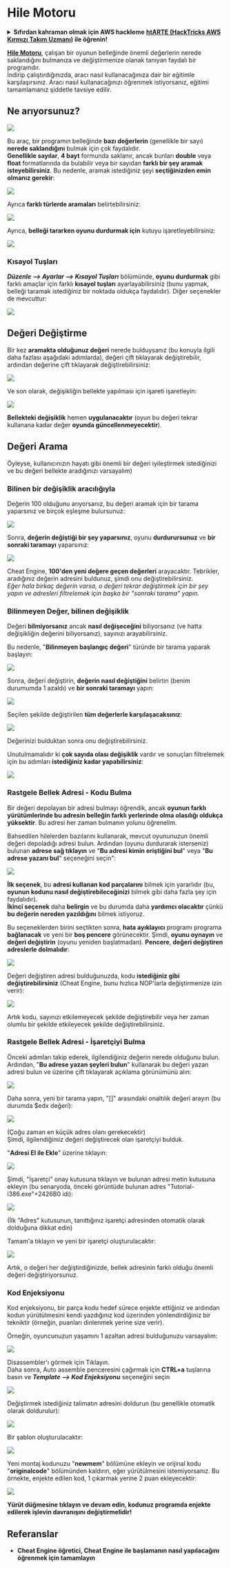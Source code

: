 # Hile Motoru

<details>

<summary><strong>Sıfırdan kahraman olmak için AWS hackleme</strong> <a href="https://training.hacktricks.xyz/courses/arte"><strong>htARTE (HackTricks AWS Kırmızı Takım Uzmanı)</strong></a><strong> ile öğrenin!</strong></summary>

HackTricks'ı desteklemenin diğer yolları:

* **Şirketinizi HackTricks'te reklamını görmek istiyorsanız** veya **HackTricks'i PDF olarak indirmek istiyorsanız** [**ABONELİK PLANLARI**]'na (https://github.com/sponsors/carlospolop) göz atın!
* [**Resmi PEASS & HackTricks ürünlerini**](https://peass.creator-spring.com) edinin
* [**PEASS Ailesi'ni**](https://opensea.io/collection/the-peass-family) keşfedin, özel [**NFT'lerimiz**](https://opensea.io/collection/the-peass-family) koleksiyonumuz
* **Katılın** 💬 [**Discord grubuna**](https://discord.gg/hRep4RUj7f) veya [**telegram grubuna**](https://t.me/peass) veya bizi **Twitter** 🐦 [**@carlospolopm**](https://twitter.com/hacktricks\_live)** takip edin.**
* **Hacking püf noktalarınızı paylaşarak PR göndererek** [**HackTricks**](https://github.com/carlospolop/hacktricks) ve [**HackTricks Cloud**](https://github.com/carlospolop/hacktricks-cloud) github depolarına katkıda bulunun.

</details>

[**Hile Motoru**](https://www.cheatengine.org/downloads.php), çalışan bir oyunun belleğinde önemli değerlerin nerede saklandığını bulmanıza ve değiştirmenize olanak tanıyan faydalı bir programdır.\
İndirip çalıştırdığınızda, aracı nasıl kullanacağınıza dair bir eğitimle karşılaşırsınız. Aracı nasıl kullanacağınızı öğrenmek istiyorsanız, eğitimi tamamlamanız şiddetle tavsiye edilir.

## Ne arıyorsunuz?

![](<../../.gitbook/assets/image (762).png>)

Bu araç, bir programın belleğinde **bazı değerlerin** (genellikle bir sayı) **nerede saklandığını** bulmak için çok faydalıdır.\
**Genellikle sayılar**, **4 bayt** formunda saklanır, ancak bunları **double** veya **float** formatlarında da bulabilir veya bir sayıdan **farklı bir şey aramak isteyebilirsiniz**. Bu nedenle, aramak istediğiniz şeyi **seçtiğinizden emin olmanız gerekir**:

![](<../../.gitbook/assets/image (324).png>)

Ayrıca **farklı türlerde aramaları** belirtebilirsiniz:

![](<../../.gitbook/assets/image (311).png>)

Ayrıca, **belleği tararken oyunu durdurmak için** kutuyu işaretleyebilirsiniz:

![](<../../.gitbook/assets/image (1052).png>)

### Kısayol Tuşları

_**Düzenle --> Ayarlar --> Kısayol Tuşları**_ bölümünde, **oyunu durdurmak** gibi farklı amaçlar için farklı **kısayol tuşları** ayarlayabilirsiniz (bunu yapmak, belleği taramak istediğiniz bir noktada oldukça faydalıdır). Diğer seçenekler de mevcuttur:

![](<../../.gitbook/assets/image (864).png>)

## Değeri Değiştirme

Bir kez **aramakta olduğunuz değeri** nerede bulduysanız (bu konuyla ilgili daha fazlası aşağıdaki adımlarda), değeri çift tıklayarak değiştirebilir, ardından değerine çift tıklayarak değiştirebilirsiniz:

![](<../../.gitbook/assets/image (563).png>)

Ve son olarak, değişikliğin bellekte yapılması için işareti işaretleyin:

![](<../../.gitbook/assets/image (385).png>)

**Bellekteki değişiklik** hemen **uygulanacaktır** (oyun bu değeri tekrar kullanana kadar değer **oyunda güncellenmeyecektir**).

## Değeri Arama

Öyleyse, kullanıcınızın hayatı gibi önemli bir değeri iyileştirmek istediğinizi ve bu değeri bellekte aradığınızı varsayalım)

### Bilinen bir değişiklik aracılığıyla

Değerin 100 olduğunu arıyorsanız, bu değeri aramak için bir tarama yaparsınız ve birçok eşleşme bulursunuz:

![](<../../.gitbook/assets/image (108).png>)

Sonra, **değerin değiştiği bir şey yaparsınız**, oyunu **durdurursunuz** ve **bir sonraki taramayı** yaparsınız:

![](<../../.gitbook/assets/image (684).png>)

Cheat Engine, **100'den yeni değere geçen değerleri** arayacaktır. Tebrikler, aradığınız değerin adresini buldunuz, şimdi onu değiştirebilirsiniz.\
_Eğer hala birkaç değerin varsa, o değeri tekrar değiştirmek için bir şey yapın ve adresleri filtrelemek için başka bir "sonraki tarama" yapın._

### Bilinmeyen Değer, bilinen değişiklik

Değeri **bilmiyorsanız** ancak **nasıl değişeceğini** biliyorsanız (ve hatta değişikliğin değerini biliyorsanız), sayınızı arayabilirsiniz.

Bu nedenle, "**Bilinmeyen başlangıç değeri**" türünde bir tarama yaparak başlayın:

![](<../../.gitbook/assets/image (890).png>)

Sonra, değeri değiştirin, **değerin nasıl değiştiğini** belirtin (benim durumumda 1 azaldı) ve **bir sonraki taramayı** yapın:

![](<../../.gitbook/assets/image (371).png>)

Seçilen şekilde değiştirilen **tüm değerlerle karşılaşacaksınız**:

![](<../../.gitbook/assets/image (569).png>)

Değerinizi bulduktan sonra onu değiştirebilirsiniz.

Unutulmamalıdır ki **çok sayıda olası değişiklik** vardır ve sonuçları filtrelemek için bu adımları **istediğiniz kadar yapabilirsiniz**:

![](<../../.gitbook/assets/image (574).png>)

### Rastgele Bellek Adresi - Kodu Bulma

Bir değeri depolayan bir adresi bulmayı öğrendik, ancak **oyunun farklı yürütümlerinde bu adresin belleğin farklı yerlerinde olma olasılığı oldukça yüksektir**. Bu adresi her zaman bulmanın yolunu öğrenelim.

Bahsedilen hilelerden bazılarını kullanarak, mevcut oyununuzun önemli değeri depoladığı adresi bulun. Ardından (oyunu durdurarak isterseniz) bulunan **adrese sağ tıklayın** ve "**Bu adresi kimin eriştiğini bul**" veya "**Bu adrese yazanı bul**" seçeneğini seçin":

![](<../../.gitbook/assets/image (1067).png>)

**İlk seçenek**, bu **adresi kullanan kod parçalarını** bilmek için yararlıdır (bu, **oyunun kodunu nasıl değiştirebileceğinizi** bilmek gibi daha fazla şey için faydalıdır).\
**İkinci seçenek** daha **belirgin** ve bu durumda daha **yardımcı olacaktır** çünkü **bu değerin nereden yazıldığını** bilmek istiyoruz.

Bu seçeneklerden birini seçtikten sonra, **hata ayıklayıcı** programı programa **bağlanacak** ve yeni bir **boş pencere** görünecektir. Şimdi, **oyunu oynayın** ve **değeri değiştirin** (oyunu yeniden başlatmadan). **Pencere**, **değeri değiştiren adreslerle dolmalıdır**:

![](<../../.gitbook/assets/image (91).png>)

Değeri değiştiren adresi bulduğunuzda, kodu **istediğiniz gibi değiştirebilirsiniz** (Cheat Engine, bunu hızlıca NOP'larla değiştirmenize izin verir):

![](<../../.gitbook/assets/image (1057).png>)

Artık kodu, sayınızı etkilemeyecek şekilde değiştirebilir veya her zaman olumlu bir şekilde etkileyecek şekilde değiştirebilirsiniz.
### Rastgele Bellek Adresi - İşaretçiyi Bulma

Önceki adımları takip ederek, ilgilendiğiniz değerin nerede olduğunu bulun. Ardından, "**Bu adrese yazan şeyleri bulun**" kullanarak bu değeri yazan adresi bulun ve üzerine çift tıklayarak açıklama görünümünü alın:

![](<../../.gitbook/assets/image (1039).png>)

Daha sonra, yeni bir tarama yapın, "\[\]" arasındaki onaltılık değeri arayın (bu durumda $edx değeri):

![](<../../.gitbook/assets/image (994).png>)

(Çoğu zaman en küçük adres olanı gerekecektir)\
Şimdi, ilgilendiğimiz değeri değiştirecek olan işaretçiyi bulduk.

"**Adresi El ile Ekle**" üzerine tıklayın:

![](<../../.gitbook/assets/image (990).png>)

Şimdi, "İşaretçi" onay kutusuna tıklayın ve bulunan adresi metin kutusuna ekleyin (bu senaryoda, önceki görüntüde bulunan adres "Tutorial-i386.exe"+2426B0 idi):

![](<../../.gitbook/assets/image (392).png>)

(İlk "Adres" kutusunun, tanıttığınız işaretçi adresinden otomatik olarak dolduğuna dikkat edin)

Tamam'a tıklayın ve yeni bir işaretçi oluşturulacaktır:

![](<../../.gitbook/assets/image (308).png>)

Artık, o değeri her değiştirdiğinizde, bellek adresinin farklı olduğu önemli değeri değiştiriyorsunuz.

### Kod Enjeksiyonu

Kod enjeksiyonu, bir parça kodu hedef sürece enjekte ettiğiniz ve ardından kodun yürütülmesini kendi yazdığınız kod üzerinden yönlendirdiğiniz bir tekniktir (örneğin, puanları dinlenmek yerine size verir).

Örneğin, oyuncunuzun yaşamını 1 azaltan adresi bulduğunuzu varsayalım:

![](<../../.gitbook/assets/image (203).png>)

Disassembler'ı görmek için Tıklayın.\
Daha sonra, Auto assemble penceresini çağırmak için **CTRL+a** tuşlarına basın ve _**Template --> Kod Enjeksiyonu**_ seçeneğini seçin

![](<../../.gitbook/assets/image (902).png>)

Değiştirmek istediğiniz talimatın adresini doldurun (bu genellikle otomatik olarak doldurulur):

![](<../../.gitbook/assets/image (744).png>)

Bir şablon oluşturulacaktır:

![](<../../.gitbook/assets/image (944).png>)

Yeni montaj kodunuzu "**newmem**" bölümüne ekleyin ve orijinal kodu "**originalcode**" bölümünden kaldırın, eğer yürütülmesini istemiyorsanız. Bu örnekte, enjekte edilen kod, 1 çıkarmak yerine 2 puan ekleyecektir:

![](<../../.gitbook/assets/image (521).png>)

**Yürüt düğmesine tıklayın ve devam edin, kodunuz programda enjekte edilerek işlevin davranışını değiştirmelidir!**

## **Referanslar**

* **Cheat Engine öğretici, Cheat Engine ile başlamanın nasıl yapılacağını öğrenmek için tamamlayın**
